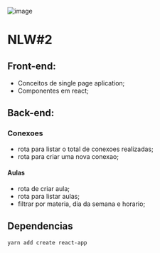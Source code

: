 ![image](https://user-images.githubusercontent.com/61597038/89249498-aeccae80-d5e8-11ea-810b-c78673b307b9.png)


# NLW#2

## Front-end:
- Conceitos de single page aplication;
- Componentes em react;

## Back-end: 

### Conexoes 
- rota para listar o total de conexoes realizadas;
- rota para criar uma nova conexao;

#### Aulas
- rota de criar aula;
- rota para listar aulas;
- filtrar por materia, dia da semana e horario;

## Dependencias
`yarn add create react-app`
